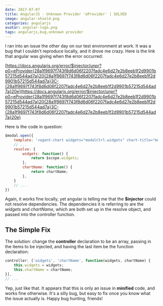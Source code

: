 ```yaml
---
date: 2017-07-07
title: AngularJS - Unknown Provider 'eProvider' | SOLVED
image: angular-shield.png
categories: angularjs
avatar: angular-logo.png
tags: angularjs,bug,unknown provider
---
```


I ran into an issue the other day on our test environment at work.  It was a bug that I couldn't reproduce locally, and it drove me crazy.  Here is the link that angular was giving when the error occurred:

[https://docs.angularjs.org/error/$injector/unpr?p0=eProvider{28a1f9697f743f8d6d06f2207fadc4e6d27e2b8eeb1f2d9901b57215d544ad7a}20{28a1f9697f743f8d6d06f2207fadc4e6d27e2b8eeb1f2d9901b57215d544ad7a}3C-{28a1f9697f743f8d6d06f2207fadc4e6d27e2b8eeb1f2d9901b57215d544ad7a}20e](https://docs.angularjs.org/error/$injector/unpr?p0=eProvider{28a1f9697f743f8d6d06f2207fadc4e6d27e2b8eeb1f2d9901b57215d544ad7a}20{28a1f9697f743f8d6d06f2207fadc4e6d27e2b8eeb1f2d9901b57215d544ad7a}3C-{28a1f9697f743f8d6d06f2207fadc4e6d27e2b8eeb1f2d9901b57215d544ad7a}20e)

Here is the code in question:

```javascript
$modal.open({
    template: '<agent-chart widgets="modalCtrl.widgets" chart-title="modalCtrl.chartName"></agent-chart>',
    // ...
    resolve: {
        widgets: function() {
            return $scope.widgets;
        },
        chartName: function() {
            return chartName;
        },
    }
    // ...
})
```

Again, it works fine locally, yet angular is telling me that the **$injector** could not resolve dependencies.  The dependencies it is referring to are the *widgets* and *chartName*, which are both set up in the resolve object, and passed into the controller function.

## The Simple Fix

The solution: change the **controller** declaration to be an array, passing in the items to be injected, and having the last item be the function declaration:

```javascript
controller: ['widgets', 'chartName', function(widgets, chartName) {
    this.widgets = widgets;
    this.chartName = chartName;
}],
// ...
```

Yep, just like that.  It appears that this is only an issue in **minified** code, and works fine otherwise.  It's a silly bug, but easy to fix once you know what the issue actually is.  Happy bug hunting, friends!

